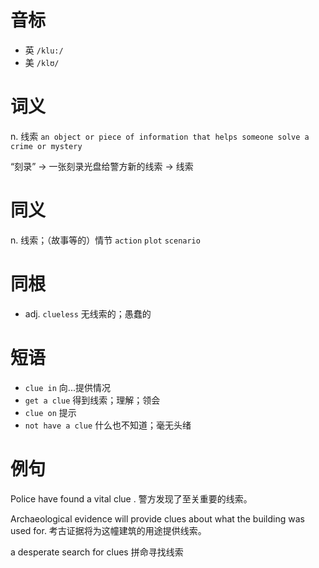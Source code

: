# 音标

- 英 `/klu:/`
- 美 `/klʊ/`

# 词义

n. 线索
`an object or piece of information that helps someone solve a crime or mystery`



“刻录” → 一张刻录光盘给警方新的线索 → 线索

# 同义

n. 线索；（故事等的）情节
`action` `plot` `scenario`

# 同根

- adj. `clueless` 无线索的；愚蠢的

# 短语

- `clue in` 向...提供情况
- `get a clue` 得到线索；理解；领会
- `clue on` 提示
- `not have a clue` 什么也不知道；毫无头绪

# 例句

Police have found a vital clue .
警方发现了至关重要的线索。

Archaeological evidence will provide clues about what the building was used for.
考古证据将为这幢建筑的用途提供线索。

a desperate search for clues
拼命寻找线索


